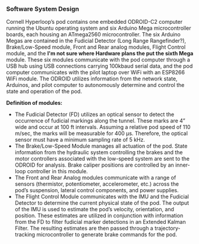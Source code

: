 ### Software System Design ###

Cornell Hyperloop’s pod contains one embedded ODROID-C2 computer running the Ubuntu operating system and six Arduino Mega microcontroller boards, each housing an ATmega2560 microcontroller.  The six Arduino Megas are contained in the Fudicial Detector (Long Range Rangefinder?), Brake/Low-Speed module, Front and Rear analog modules, Flight Control module, and the **I'm not sure where Hardware plans the put the sixth Mega** module.  These six modules communicate with the pod computer through a USB hub using USB connections carrying 100kbaud serial data, and the pod computer communicates with the pilot laptop over WiFi with an ESP8266 WiFi module.  The ODROID utilizes information from the network state, Arduinos, and pilot computer to autonomously determine and control the state and operation of the pod.

**Definition of modules:**
*	The Fudicial Detector (FD) utilizes an optical sensor to detect the occurrence of fudicial markings along the tunnel.  These marks are 4” wide and occur at 100 ft intervals.  Assuming a relative pod speed of 110 m/sec, the marks will be measurable for 400 μs.  Therefore, the optical sensor must have a minimum sampling rate of 5 kHz.
*	The Brake/Low-Speed Module manages all actuation of the pod.  State information from the hydraulic system controlling the brakes and the motor controllers associated with the low-speed system are sent to the ODROID for analysis.  Brake caliper positions are controlled by an inner-loop controller in this module.
*	The Front and Rear Analog modules communicate with a range of sensors (thermistor, potentiometer, accelerometer, etc.) across the pod’s suspension, lateral control components, and power supplies.
*	The Flight Control Module communicates with the IMU and the Fudicial Detector to determine the current physical state of the pod.  The output of the IMU is used to estimate the pod’s velocity, orientation, and position.  These estimates are utilized in conjunction with information from the FD to filter fudicial marker detections in an Extended Kalman Filter.  The resulting estimates are then passed through a trajectory-tracking microcontroller to generate brake commands for the pod.